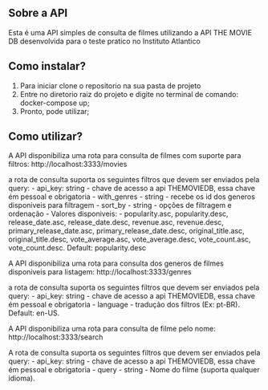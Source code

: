 ## Sobre a API

Esta é uma API simples de consulta de filmes utilizando a API THE MOVIE DB desenvolvida para o teste pratico no Instituto Atlantico

## Como instalar?

1.  Para iniciar clone o repositorio na sua pasta de projeto
2.  Entre no diretorio raiz do projeto e digite no terminal de comando: docker-compose up;
3.  Pronto, pode utilizar;

## Como utilizar?

A API disponibiliza uma rota para consulta de filmes com suporte para filtros:
http://localhost:3333/movies

a rota de consulta suporta os seguintes filtros que devem ser enviados pela query: - api_key: string - chave de acesso a api THEMOVIEDB, essa chave ém pessoal e obrigatoria - with_genres - string - recebe os id dos generos disponiveis para filtragem - sort_by - string - opções de filtragem e ordenação - Valores disponiveis: - popularity.asc, popularity.desc, release_date.asc, release_date.desc, revenue.asc, revenue.desc,
primary_release_date.asc, primary_release_date.desc, original_title.asc, original_title.desc,
vote_average.asc, vote_average.desc, vote_count.asc, vote_count.desc.
Default: popularity.desc

A API disponibiliza uma rota para consulta dos generos de filmes disponiveis para listagem:
http://localhost:3333/genres

a rota de consulta suporta os seguintes filtros que devem ser enviados pela query: - api_key: string - chave de acesso a api THEMOVIEDB, essa chave ém pessoal e obrigatoria - language - tradução dos filtros (Ex: pt-BR). Default: en-US.

A API disponibiliza uma rota para consulta de filme pelo nome:
http://localhost:3333/search

A rota de consulta suporta os seguintes filtros que devem ser enviados pela query: - api_key: string - chave de acesso a api THEMOVIEDB, essa chave ém pessoal e obrigatoria - query - string - Nome do filme (suporta qualquer idioma).
